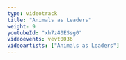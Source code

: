 ```yaml
---
type: videotrack
title: "Animals as Leaders"
weight: 9
youtubeId: "xh7z40ESsg0"
videoevents: vevt0036
videoartists: ["Animals as Leaders"]
---
```


